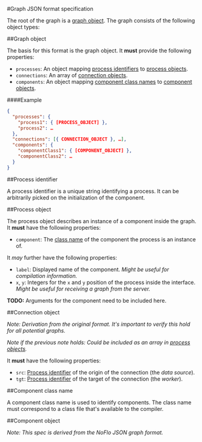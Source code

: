 #Graph JSON format specification

The root of the graph is a [graph object](#graph-object). The graph consists of the following object types:

##Graph object

The basis for this format is the graph object. It __must__ provide the following properties:

- `processes`: An object mapping [process identifiers](#process-identifier) to [process objects](#process-object).
- `connections`: An array of [connection objects](#connection-object).
- `components`: An object mapping [component class names](#component-class-name) to [component objects](#component-object).

####Example

```json
{
  "processes": {
    "process1": { [PROCESS_OBJECT] },
    "process2": …
  },
  "connections": [{ CONNECTION_OBJECT }, …],
  "components": {
    "componentClass1": { [COMPONENT_OBJECT] },
    "componentClass2": …
  }
}
```

##Process identifier

A process identifier is a unique string identifying a process. It can be arbitrarily picked on the initialization of the component.

##Process object

The process object describes an instance of a component inside the graph. It __must__ have the following properties:

- `component`: The [class name](#component-class-name) of the component the process is an instance of.

It _may_ further have the following properties:

- `label`: Displayed name of the component. _Might be useful for compilation information._
- `x`, `y`: Integers for the `x` and `y` position of the process inside the interface. _Might be useful for receiving a graph from the server._

__TODO:__ Arguments for the component need to be included here.

##Connection object

_Note: Derivation from the original format. It's important to verify this hold for all potential graphs._

_Note if the previous note holds: Could be included as an array in [process objects](#process-object)._

It __must__ have the following properties:

- `src`: [Process identifier](#process-identifier) of the origin of the connection (the _data source_).
- `tgt`: [Process identifier](#process-identifier) of the target of the connection (the _worker_).

##Component class name

A component class name is used to identify components. The class name must correspond to a class file that's available to the compiler.

##Component object

_Note: This spec is derived from the NoFlo JSON graph format._
